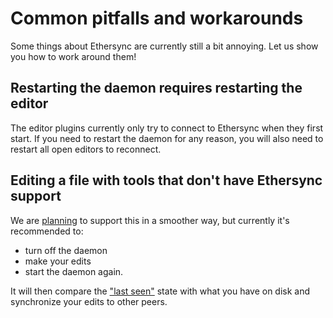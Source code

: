<!--
SPDX-FileCopyrightText: 2024 blinry <mail@blinry.org>
SPDX-FileCopyrightText: 2024 zormit <nt4u@kpvn.de>

SPDX-License-Identifier: CC-BY-SA-4.0
-->

# Common pitfalls and workarounds

Some things about Ethersync are currently still a bit annoying. Let us show you how to work around them!

## Restarting the daemon requires restarting the editor

The editor plugins currently only try to connect to Ethersync when they first start. If you need to restart the daemon for any reason, you will also need to restart all open editors to reconnect.

## Editing a file with tools that don't have Ethersync support

We are [planning](https://github.com/ethersync/ethersync/pull/133) to support this in a smoother way, but currently it's recommended to:
- turn off the daemon
- make your edits
- start the daemon again.

It will then compare the ["last seen"](local-first.md) state with what you have on disk and synchronize your edits to other peers.
